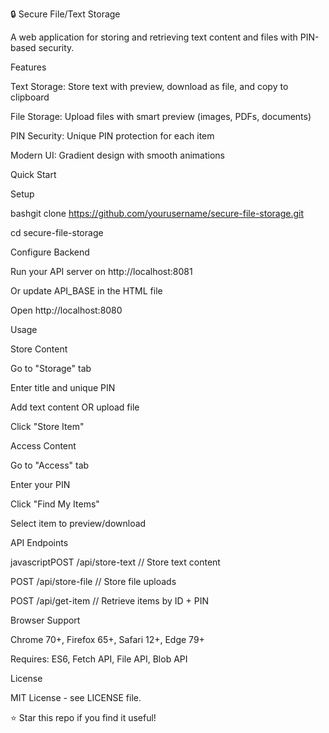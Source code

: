 🔒 Secure File/Text Storage


A web application for storing and retrieving text content and files with PIN-based security.

Features

Text Storage: Store text with preview, download as file, and copy to clipboard

File Storage: Upload files with smart preview (images, PDFs, documents)

PIN Security: Unique PIN protection for each item

Modern UI: Gradient design with smooth animations

Quick Start

Setup

bashgit clone https://github.com/yourusername/secure-file-storage.git

cd secure-file-storage

Configure Backend

Run your API server on http://localhost:8081

Or update API_BASE in the HTML file


Open http://localhost:8080

Usage

Store Content

Go to "Storage" tab

Enter title and unique PIN

Add text content OR upload file

Click "Store Item"

Access Content

Go to "Access" tab

Enter your PIN

Click "Find My Items"

Select item to preview/download

API Endpoints

javascriptPOST /api/store-text    // Store text content

POST /api/store-file    // Store file uploads  

POST /api/get-item      // Retrieve items by ID + PIN

Browser Support

Chrome 70+, Firefox 65+, Safari 12+, Edge 79+

Requires: ES6, Fetch API, File API, Blob API

License

MIT License - see LICENSE file.

⭐ Star this repo if you find it useful!
